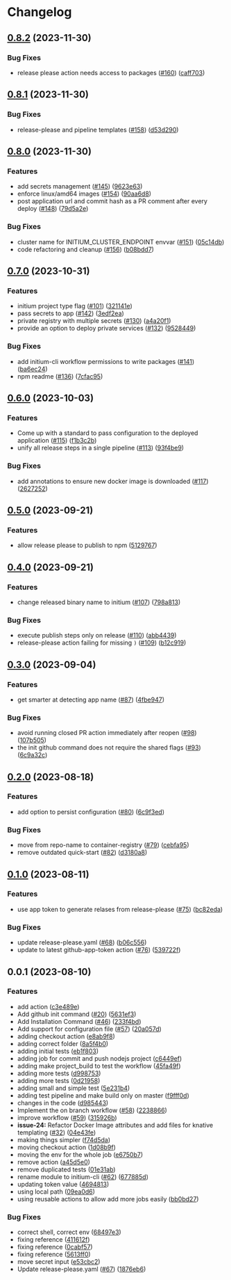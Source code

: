 # Changelog

## [0.8.2](https://github.com/nearform/initium-cli/compare/v0.8.1...v0.8.2) (2023-11-30)


### Bug Fixes

* release please action needs access to packages ([#160](https://github.com/nearform/initium-cli/issues/160)) ([caff703](https://github.com/nearform/initium-cli/commit/caff703a62558f4da24439d6992eb1f7b5a3dcee))

## [0.8.1](https://github.com/nearform/initium-cli/compare/v0.8.0...v0.8.1) (2023-11-30)


### Bug Fixes

* release-please and pipeline templates ([#158](https://github.com/nearform/initium-cli/issues/158)) ([d53d290](https://github.com/nearform/initium-cli/commit/d53d29050c40bf0d25d2ef710795629e2bf6f26f))

## [0.8.0](https://github.com/nearform/initium-cli/compare/v0.7.0...v0.8.0) (2023-11-30)


### Features

* add secrets management ([#145](https://github.com/nearform/initium-cli/issues/145)) ([9623e63](https://github.com/nearform/initium-cli/commit/9623e638883fd87fa4f46e1e7b006d4eea3758b3))
* enforce linux/amd64 images ([#154](https://github.com/nearform/initium-cli/issues/154)) ([90aa6d8](https://github.com/nearform/initium-cli/commit/90aa6d8210fdb78514062659275a407b2abbf8f3))
* post application url and commit hash as a PR comment after every deploy ([#148](https://github.com/nearform/initium-cli/issues/148)) ([79d5a2e](https://github.com/nearform/initium-cli/commit/79d5a2e4e6423a409aea36643be4dcc1e9405674))


### Bug Fixes

* cluster name for INITIUM_CLUSTER_ENDPOINT envvar ([#151](https://github.com/nearform/initium-cli/issues/151)) ([05c14db](https://github.com/nearform/initium-cli/commit/05c14db4836afb518c91427d5a39375cbab52e1c))
* code refactoring and cleanup ([#156](https://github.com/nearform/initium-cli/issues/156)) ([b08bdd7](https://github.com/nearform/initium-cli/commit/b08bdd7f54c174c7db0247c100b8cd7ac756c6b7))

## [0.7.0](https://github.com/nearform/initium-cli/compare/v0.6.0...v0.7.0) (2023-10-31)


### Features

* initium project type flag ([#101](https://github.com/nearform/initium-cli/issues/101)) ([321141e](https://github.com/nearform/initium-cli/commit/321141ea3fd5f6133708e5e4568ef141b73a197f))
* pass secrets to app ([#142](https://github.com/nearform/initium-cli/issues/142)) ([3edf2ea](https://github.com/nearform/initium-cli/commit/3edf2ea350d3e5997c95313d6b56ab412460b711))
* private registry with multiple secrets ([#130](https://github.com/nearform/initium-cli/issues/130)) ([a4a20f1](https://github.com/nearform/initium-cli/commit/a4a20f142dc57fb84d37549a621f4fd26656cd56))
* provide an option to deploy private services ([#132](https://github.com/nearform/initium-cli/issues/132)) ([9528449](https://github.com/nearform/initium-cli/commit/9528449c88eff8473bc75ad6df2def176b7defb2))


### Bug Fixes

* add initium-cli workflow permissions to write packages ([#141](https://github.com/nearform/initium-cli/issues/141)) ([ba6ec24](https://github.com/nearform/initium-cli/commit/ba6ec246be76ef4da735cc006242d4d01611600e))
* npm readme ([#136](https://github.com/nearform/initium-cli/issues/136)) ([7cfac95](https://github.com/nearform/initium-cli/commit/7cfac95bb8f93d28cdf10fefc1b165aebc0949e2))

## [0.6.0](https://github.com/nearform/initium-cli/compare/v0.5.0...v0.6.0) (2023-10-03)


### Features

* Come up with a standard to pass configuration to the deployed application ([#115](https://github.com/nearform/initium-cli/issues/115)) ([f1b3c2b](https://github.com/nearform/initium-cli/commit/f1b3c2baf4f47e19d59a7089b790c02e9c50b25c))
* unify all release steps in a single pipeline ([#113](https://github.com/nearform/initium-cli/issues/113)) ([93f4be9](https://github.com/nearform/initium-cli/commit/93f4be9305056e7c67f6cadeca1f7809a17efb88))


### Bug Fixes

* add annotations to ensure new docker image is downloaded ([#117](https://github.com/nearform/initium-cli/issues/117)) ([2627252](https://github.com/nearform/initium-cli/commit/262725205322c44870eccfbe351ff2ff448f1d94))

## [0.5.0](https://github.com/nearform/initium-cli/compare/v0.4.0...v0.5.0) (2023-09-21)


### Features

* allow release please to publish to npm ([5129767](https://github.com/nearform/initium-cli/commit/51297674339ff204afc71d6f6ee2ed38027fa9fa))

## [0.4.0](https://github.com/nearform/initium-cli/compare/v0.3.0...v0.4.0) (2023-09-21)


### Features

* change released binary name to initium ([#107](https://github.com/nearform/initium-cli/issues/107)) ([798a813](https://github.com/nearform/initium-cli/commit/798a813687a4c5356016b02dbfc292a65a5f772d))


### Bug Fixes

* execute publish steps only on release ([#110](https://github.com/nearform/initium-cli/issues/110)) ([abb4439](https://github.com/nearform/initium-cli/commit/abb4439d6638fca609316fa6b0fd621135cf75e6))
* release-please action failing for missing `)` ([#109](https://github.com/nearform/initium-cli/issues/109)) ([b12c919](https://github.com/nearform/initium-cli/commit/b12c919c241fcedb2594979cff666d63176a080d))

## [0.3.0](https://github.com/nearform/initium-cli/compare/v0.2.0...v0.3.0) (2023-09-04)


### Features

* get smarter at detecting app name ([#87](https://github.com/nearform/initium-cli/issues/87)) ([4fbe947](https://github.com/nearform/initium-cli/commit/4fbe947e9478d9452eac29495339cbee8ef5ea67))


### Bug Fixes

* avoid running closed PR action immediately after reopen ([#98](https://github.com/nearform/initium-cli/issues/98)) ([107b505](https://github.com/nearform/initium-cli/commit/107b505c943bf3c487d04c720f0ff0ac8e6576da))
* the init github command does not require the shared flags ([#93](https://github.com/nearform/initium-cli/issues/93)) ([6c9a32c](https://github.com/nearform/initium-cli/commit/6c9a32cfc682b5a081a84eb93c2d3550730720e8))

## [0.2.0](https://github.com/nearform/initium-cli/compare/v0.1.0...v0.2.0) (2023-08-18)


### Features

* add option to persist configuration ([#80](https://github.com/nearform/initium-cli/issues/80)) ([6c9f3ed](https://github.com/nearform/initium-cli/commit/6c9f3ed5ae7f9cd05a3f5a75610bab12f5bf57bf))


### Bug Fixes

* move from repo-name to container-registry ([#79](https://github.com/nearform/initium-cli/issues/79)) ([cebfa95](https://github.com/nearform/initium-cli/commit/cebfa954d362d9651596ed415abe53f6a428fc17))
* remove outdated quick-start ([#82](https://github.com/nearform/initium-cli/issues/82)) ([d3180a8](https://github.com/nearform/initium-cli/commit/d3180a833ac340223b33816c0ba42b5c1711ac89))

## [0.1.0](https://github.com/nearform/initium-cli/compare/v0.0.1...v0.1.0) (2023-08-11)


### Features

* use app token to generate relases from release-please ([#75](https://github.com/nearform/initium-cli/issues/75)) ([bc82eda](https://github.com/nearform/initium-cli/commit/bc82eda1b3767f2244b58d2982e3cf8da2059166))


### Bug Fixes

* update release-please.yaml ([#68](https://github.com/nearform/initium-cli/issues/68)) ([b06c556](https://github.com/nearform/initium-cli/commit/b06c556b9b393172d49945130569dd749c3af672))
* update to latest github-app-token action ([#76](https://github.com/nearform/initium-cli/issues/76)) ([539722f](https://github.com/nearform/initium-cli/commit/539722f5b82240ceae69aa307ace5ac9f40183df))

## 0.0.1 (2023-08-10)


### Features

* add action ([c3e489e](https://github.com/nearform/initium-cli/commit/c3e489e4f949959479be6c1e133e1b4b4be3fe0c))
* Add github init command ([#20](https://github.com/nearform/initium-cli/issues/20)) ([5631ef3](https://github.com/nearform/initium-cli/commit/5631ef392757dd39dc4ccda78fb8ca868d4fd576))
* Add Installation Command ([#46](https://github.com/nearform/initium-cli/issues/46)) ([233f4bd](https://github.com/nearform/initium-cli/commit/233f4bd593a1390730fc3954cb413383f2855143))
* Add support for configuration file ([#57](https://github.com/nearform/initium-cli/issues/57)) ([20a057d](https://github.com/nearform/initium-cli/commit/20a057d9e773b8b0a31d1d9c4800357bf37ee54a))
* adding checkout action ([e8ab9f8](https://github.com/nearform/initium-cli/commit/e8ab9f8cda3f5e32b16410c569eb0c1652d6d834))
* adding correct folder ([8a5f4b0](https://github.com/nearform/initium-cli/commit/8a5f4b05cb22bb439a0cf3331b59b25a51993588))
* adding initial tests ([eb1f803](https://github.com/nearform/initium-cli/commit/eb1f803c5d1a18291a1c2a283b299a78c3915112))
* adding job for commit and push nodejs project ([c6449ef](https://github.com/nearform/initium-cli/commit/c6449ef4a5878e5086c410a2e352b2f595e72349))
* adding make project_build to test the workflow ([45fa49f](https://github.com/nearform/initium-cli/commit/45fa49fb36012c65e9f8e47af6334ad23c2a9e10))
* adding more tests ([d998753](https://github.com/nearform/initium-cli/commit/d998753908df0b1cd9a2343bee861bb39e24c3eb))
* adding more tests ([0d21958](https://github.com/nearform/initium-cli/commit/0d2195864dc4b5925172e910bfdf3897dc722d91))
* adding small and simple test ([5e231b4](https://github.com/nearform/initium-cli/commit/5e231b41143e5f3e85f228ba4e431c7c7e54636f))
* adding test pipeline and make build only on master ([f9fff0d](https://github.com/nearform/initium-cli/commit/f9fff0d8cec7bcb296b4062d3a9527bec4680997))
* changes in the code ([d985443](https://github.com/nearform/initium-cli/commit/d985443ae863cb74f67855c5a333761290f40642))
* Implement the on branch workflow ([#58](https://github.com/nearform/initium-cli/issues/58)) ([2238866](https://github.com/nearform/initium-cli/commit/2238866bbfcd122757429a3d7e5a86e798ac1d2d))
* improve workflow ([#59](https://github.com/nearform/initium-cli/issues/59)) ([315926b](https://github.com/nearform/initium-cli/commit/315926bb016f6659bfff9f0c4a929b29cc9971c2))
* **issue-24:** Refactor Docker Image attributes and add files for knative templating ([#32](https://github.com/nearform/initium-cli/issues/32)) ([04e43fe](https://github.com/nearform/initium-cli/commit/04e43feb76c9893adc00a6d67b89e2277806161c))
* making things simpler ([f74d5da](https://github.com/nearform/initium-cli/commit/f74d5da28f89caa2788b18560b82f420acf20ae7))
* moving checkout action ([1d08b9f](https://github.com/nearform/initium-cli/commit/1d08b9fff6aa8daabe656cb1cedd46bb7577ea2c))
* moving the env for the whole job ([e6750b7](https://github.com/nearform/initium-cli/commit/e6750b716d26815b9fb589ece7d22ebb111d5a8d))
* remove action ([a45d5e0](https://github.com/nearform/initium-cli/commit/a45d5e01e62bc942d02b9a56b1652061dc2ea22a))
* remove duplicated tests ([01e31ab](https://github.com/nearform/initium-cli/commit/01e31ab42dc463377202ca4ad7dbac55d002912d))
* rename module to initium-cli ([#62](https://github.com/nearform/initium-cli/issues/62)) ([677885d](https://github.com/nearform/initium-cli/commit/677885df1d969ea2a5275a1b95ca37ed0314c173))
* updating token value ([4694813](https://github.com/nearform/initium-cli/commit/4694813c2044182a02a1fbae3464892765633e17))
* using local path ([09ea0d6](https://github.com/nearform/initium-cli/commit/09ea0d6a8003ee0233cdc4c49b6142582de29555))
* using reusable actions to allow add more jobs easily ([bb0bd27](https://github.com/nearform/initium-cli/commit/bb0bd270ca5003246da49776cbff74ece3330fc7))


### Bug Fixes

* correct shell, correct env ([68497e3](https://github.com/nearform/initium-cli/commit/68497e3220f6516d30b234549e54f7ecf45fe7a9))
* fixing reference ([411612f](https://github.com/nearform/initium-cli/commit/411612fc26c22b2345b67c536c6c8b5ab5140ddb))
* fixing reference ([0cabf57](https://github.com/nearform/initium-cli/commit/0cabf576237f2a0d4b8c16b2d0f20c82fc6d762f))
* fixing reference ([5613ff0](https://github.com/nearform/initium-cli/commit/5613ff01c301ce4fc366b933369889b3f2370e92))
* move secret input ([e53cbc2](https://github.com/nearform/initium-cli/commit/e53cbc2b21cbe665942d0d0fdc2d16335910d6cd))
* Update release-please.yaml ([#67](https://github.com/nearform/initium-cli/issues/67)) ([1876eb6](https://github.com/nearform/initium-cli/commit/1876eb6d3e98898bd0aaec6b0fba76fece118d99))

